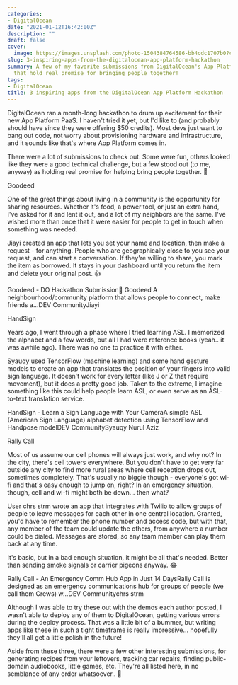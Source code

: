 ```yaml
---
categories:
- DigitalOcean
date: "2021-01-12T16:42:00Z"
description: ""
draft: false
cover:
  image: https://images.unsplash.com/photo-1504384764586-bb4cdc1707b0?crop=entropy&cs=tinysrgb&fit=max&fm=jpg&ixid=MnwxMTc3M3wwfDF8c2VhcmNofDQxfHxwcm9ncmFtbWluZ3xlbnwwfHx8fDE2MzMxODcwOTg&ixlib=rb-1.2.1&q=80&w=2000
slug: 3-inspiring-apps-from-the-digitalocean-app-platform-hackathon
summary: A few of my favorite submissions from DigitalOcean's App Platform hackathon,
  that hold real promise for bringing people together!
tags:
- DigitalOcean
title: 3 inspiring apps from the DigitalOcean App Platform Hackathon
---
```



DigitalOcean ran a month-long hackathon to drum up excitement for their new App Platform PaaS. I haven't tried it yet, but I'd like to (and probably should have since they were offering $50 credits). Most devs just want to bang out code, not worry about provisioning hardware and infrastructure, and it sounds like that's where App Platform comes in.

There were a lot of submissions to check out. Some were fun, others looked like they were a good technical challenge, but a few stood out (to me, anyway) as holding real promise for helping bring people together. 🤝


Goodeed

One of the great things about living in a community is the opportunity for sharing resources. Whether it's food, a power tool, or just an extra hand, I've asked for it and lent it out, and a lot of my neighbors are the same. I've wished more than once that it were easier for people to get in touch when something was needed.

Jiayi created an app that lets you set your name and location, then make a request - for anything. People who are geographically close to you see your request, and can start a conversation. If they're willing to share, you mark the item as borrowed. It stays in your dashboard until you return the item and delete your original post. 👍

Goodeed - DO Hackathon Submission🤝 Goodeed A neighbourhood/community platform that allows people to connect, make friends a...DEV CommunityJiayi


HandSign

Years ago, I went through a phase where I tried learning ASL. I memorized the alphabet and a few words, but all I had were reference books (yeah.. it was awhile ago). There was no one to practice it with either.

Syauqy used TensorFlow (machine learning) and some hand gesture models to create an app that translates the position of your fingers into valid sign language. It doesn't work for every letter (like J or Z that require movement), but it does a pretty good job. Taken to the extreme, I imagine something like this could help people learn ASL, or even serve as an ASL-to-text translation service.

HandSign - Learn a Sign Language with Your CameraA simple ASL (American Sign Language) alphabet detection using TensorFlow and Handpose modelDEV CommunitySyauqy Nurul Aziz


Rally Call

Most of us assume our cell phones will always just work, and why not? In the city, there's cell towers everywhere. But you don't have to get very far outside any city to find more rural areas where cell reception drops out, sometimes completely. That's usually no biggie though - everyone's got wi-fi and that's easy enough to jump on, right? In an emergency situation, though, cell and wi-fi might both be down... then what?

User chrs strm wrote an app that integrates with Twilio to allow groups of people to leave messages for each other in one central location. Granted, you'd have to remember the phone number and access code, but with that, any member of the team could update the others, from anywhere a number could be dialed. Messages are stored, so any team member can play them back at any time.

It's basic, but in a bad enough situation, it might be all that's needed. Better than sending smoke signals or carrier pigeons anyway. 😂

Rally Call - An Emergency Comm Hub App in Just 14 DaysRally Call is designed as an emergency communications hub for groups of people (we call them Crews) w...DEV Communitychrs strm

Although I was able to try these out with the demos each author posted, I wasn't able to deploy any of them to DigitalOcean, getting various errors during the deploy process. That was a little bit of a bummer, but writing apps like these in such a tight timeframe is really impressive... hopefully they'll all get a little polish in the future!

Aside from these three, there were a few other interesting submissions, for generating recipes from your leftovers, tracking car repairs, finding public-domain audiobooks, little games, etc. They're all listed here, in no semblance of any order whatsoever.. 😬
